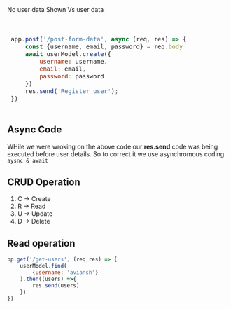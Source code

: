 <table> <thead> <tr> 
No user data Shown Vs user data
<td>

```js
 
app.post('/post-form-data', async (req, res) => {            
    const {username, email, password} = req.body
    await userModel.create({
        username: username,
        email: email,
        password: password
    })
    res.send('Register user');
})

```
</td><td>

```js
 
app.post('/post-form-data', async (req, res) => {            
    const {username, email, password} = req.body
    const newUser = await userModel.create({
        username: username,
        email: email,
        password: password
    })
    res.send(newUser);
})

```
</td> </tr> <thead></table>


## Async Code
WHile we were wroking on the above code our **res.send** code was being executed before user details.
So to correct it we use asynchromous coding `aysnc & await`


## CRUD Operation
1. C -> Create
2. R -> Read
3. U -> Update
4. D -> Delete

## Read operation
```js
pp.get('/get-users', (req,res) => {
    userModel.find(
        {username: 'aviansh'}
    ).then((users) =>{
        res.send(users)
    })
})
```